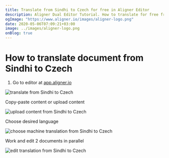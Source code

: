 ```yaml
---
title: Translate from Sindhi to Czech for free in Aligner Editor
description: Aligner Dual Editor Tutorial. How to translate for free from Sindhi to Czech. Aligner is multilingual document management platform. 
ogImage: "https://www.aligner.io/images/aligner-logo.png"
date: 2020-05-06T07:09:21+03:00
image: ../images/aligner-logo.png
onBlog: true
---
```


# How to translate document from Sindhi to Czech

1. Go to editor at [app.aligner.io](https://app.aligner.io "Aligner App web page")

![translate from Sindhi to Czech](../aligner-blank-editor.png "translate from Sindhi to Czech")

Copy-paste content or upload content

![upload content from Sindhi to Czech](../aligner-uploaded-document.png "upload content from Sindhi to Czech")

Choose desired language

![choose machine translation from Sindhi to Czech](../aligner-language-dropdown.png "choose machine translation from Sindhi to Czech")

Work and edit 2 documents in parallel

![edit translation from Sindhi to Czech](../aligner-double-sitded-editor.png "edit translation from Sindhi to Czech")

